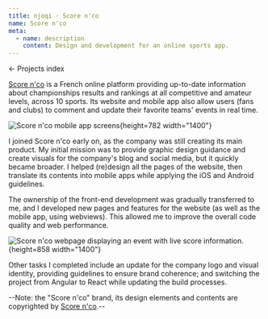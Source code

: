 ```yaml
---
title: njoqi · Score n'co
name: Score n'co
meta:
  - name: description
    content: Design and development for an online sports app.
---
```


<p>
  <router-link to="/">
    ← Projects index
  </router-link>
</p>

<script setup>
  import ArticleHeader from '../../components/article-header.vue'
</script>

<article-header v-bind="frontmatter" />

[Score n'co](https://scorenco.com/) is a French online platform providing up-to-date information about championships results and rankings at all competitive and amateur levels, across 10 sports. Its website and mobile app also allow users (fans and clubs) to comment and update their favorite teams' events in real time.

![Score n'co mobile app screens](/assets/images/projects/scorenco.jpg){height=782 width="1400"}

I joined Score n'co early on, as the company was still creating its main product. My initial mission was to provide graphic design guidance and create visuals for the company's blog and social media, but it quickly became broader. I helped (re)design all the pages of the website, then translate its contents into mobile apps while applying the iOS and Android guidelines.

The ownership of the front-end development was gradually transferred to me, and I developed new pages and features for the website (as well as the mobile app, using webviews). This allowed me to improve the overall code quality and web performance.

![Score n'co webpage displaying an event with live score information.](/assets/images/projects/scorenco-2.jpg){height=858 width="1400"}

Other tasks I completed include an update for the company logo and visual identity, providing guidelines to ensure brand coherence; and switching the project from Angular to React while updating the build processes.

--Note: the "Score n'co" brand, its design elements and contents are copyrighted by [Score n'co](https://scorenco.com/).--